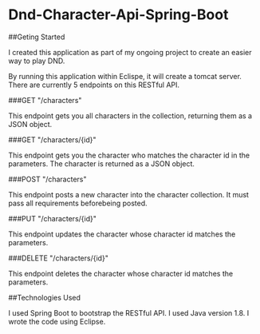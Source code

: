# Dnd-Character-Api-Spring-Boot

##Geting Started

I created this application as part of my ongoing project to create an easier way to play DND.

By running this application within Eclispe, it will create a tomcat server. There are currently 5 endpoints on this RESTful API.

###GET "/characters"

This endpoint gets you all characters in the collection, returning them as a JSON object.

###GET "/characters/{id}"

This endpoint gets you the character who matches the character id in the parameters. The character is returned as a JSON object.

###POST "/characters"

This endpoint posts a new character into the character collection. It must pass all requirements beforebeing posted.

###PUT "/characters/{id}"

This endpoint updates the character whose character id matches the parameters.

###DELETE "/characters/{id}"

This endpoint deletes the character whose character id matches the parameters.

##Technologies Used

I used Spring Boot to bootstrap the RESTful API. I used Java version 1.8. I wrote the code using Eclipse.
